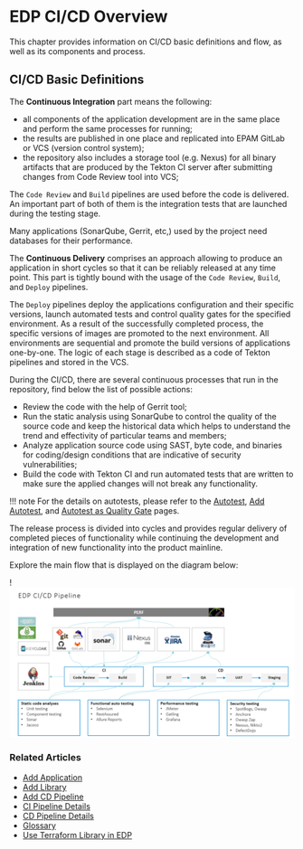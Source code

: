 # EDP CI/CD Overview

This chapter provides information on CI/CD basic definitions and flow, as well as its components and process.

## CI/CD Basic Definitions

The **Continuous Integration** part means the following:

* all components of the application development are in the same place and perform the same processes for running;
* the results are published in one place and replicated into EPAM GitLab or VCS (version control system);
* the repository also includes a storage tool (e.g. Nexus) for all binary artifacts that are produced by the Tekton CI server after submitting changes from Code Review tool into VCS;

The `Code Review` and `Build` pipelines are used before the code is delivered. An important part of both of them is the integration tests that are launched during the testing stage.

Many applications (SonarQube, Gerrit, etc,) used by the project need databases for their performance.

The **Continuous Delivery** comprises an approach allowing to produce an application in short cycles so that it can be reliably released at any time point. This part is tightly bound with the usage of the `Code Review`, `Build`, and `Deploy` pipelines.

The `Deploy` pipelines deploy the applications configuration and their specific versions, launch automated tests and control quality gates for the specified environment.
As a result of the successfully completed process, the specific versions of images are promoted to the next environment. All environments are sequential and promote the build versions of applications one-by-one.
The logic of each stage is described as a code of Tekton pipelines and stored in the VCS.

During the CI/CD, there are several continuous processes that run in the repository, find below the list of possible actions:

* Review the code with the help of Gerrit tool;
* Run the static analysis using SonarQube to control the quality of the source code and keep the historical data which helps to understand the trend and effectivity of particular teams and members;
* Analyze application source code using SAST, byte code, and binaries for coding/design conditions that are indicative of security vulnerabilities;
* Build the code with Tekton CI and run automated tests that are written to make sure the applied changes will not break any functionality.

!!! note
    For the details on autotests, please refer to the [Autotest](autotest.md), [Add Autotest](add-autotest.md), and [Autotest as Quality Gate](../use-cases/autotest-as-quality-gate.md) pages.

The release process is divided into cycles and provides regular delivery of completed pieces of functionality while continuing the development and integration of new functionality into the product mainline.

Explore the main flow that is displayed on the diagram below:

!![EDP CI/CD pipeline](../assets/user-guide/edp-ci-cd-process.png "EDP CI/CD pipeline")


### Related Articles

* [Add Application](add-application.md)
* [Add Library](add-library.md)
* [Add CD Pipeline](add-cd-pipeline.md)
* [CI Pipeline Details](ci-pipeline-details.md)
* [CD Pipeline Details](cd-pipeline-details.md)
* [Glossary](../glossary.md)
* [Use Terraform Library in EDP](terraform-stages.md)
